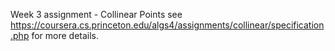 Week 3 assignment - Collinear Points
see https://coursera.cs.princeton.edu/algs4/assignments/collinear/specification.php for more details.
